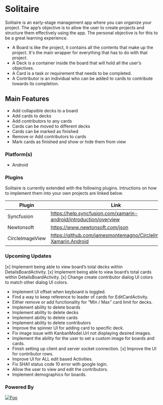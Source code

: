 # Solitaire

Solitaire is an early-stage management app where you can organize your project. The app’s objective is to allow the user to create projects and structure them effectively using the app. The personal objective is for this to be a great learning experience.

  - A Board is like the project, it contains all the contents that make up the project. It's the main wrapper for everything that has to do with that project. 
  - A Deck is a container inside the board that will hold all the user’s objectives. 
  - A Card is a task or requirement that needs to be completed.
  - A Contributor is an individual who can be added to cards to contribute towards its completion.

## Main Features 

  - Add collapsible decks to a board
  - Add cards to decks
  - Add contributors to any cards
  - Cards can be moved to different decks 
  - Cards can be marked as finished
  - Remove or Add contributors to cards
  - Mark cards as finished and show or hide them from view

### Platform(s)

  - Android

### Plugins
Solitaire is currently extended with the following plugins. Intructions on how to implement them into your own projects are linked below.

| Plugin | Link |
| ------ | ------ |
| Syncfusion | https://help.syncfusion.com/xamarin-android/introduction/overview |
| Newtonsoft | https://www.newtonsoft.com/json |
| CircleImageView | https://github.com/jamesmontemagno/CircleImageView-Xamarin.Android
### Upcoming Updates

 [x] Implement being able to view board’s total decks within DetailsBoardActivity.
 [x] Implement being able to view board’s total cards within DetailsBoardActivity.
 [x] Change create contributor dialog UI colors to match other dialog UI colors.
 - Implement UI offset when keyboard is toggled.
 - Find a way to keep reference to leader of cards for EditCardActivity.
 - Either remove or add functionality for “Min / Max” card limit for decks.
 - Implement ability to delete boards
 - Implement ability to delete decks
 - Implement ability to delete cards
 - Implement ability to delete contributors
 - Improve the spinner UI for adding card to specific deck.
 - Fix image issue with KanbanModel.Url not displaying desired images.
 - Implement the ability for the user to set a custom image for boards and cards.
 - Finish setting up client and server socket connection.
 [x] Improve the UI for contributor rows.
 - Improve UI for ALL edit based Activities.
 - Fix SHA1 status code 10 error with google login.
 - Allow the user to view and edit the contributors.
 - Implement demographics for boards.

### Powered By
[![Foo](https://upload.wikimedia.org/wikipedia/commons/f/f2/Xamarin-logo.svg)](https://dotnet.microsoft.com/apps/xamarin/)
